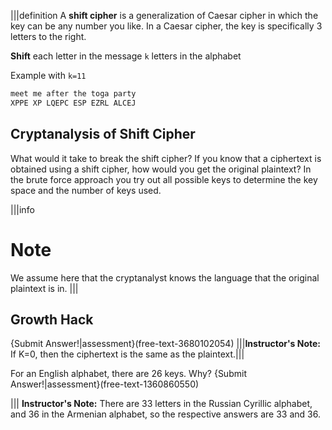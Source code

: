 |||definition
A **shift cipher** is a generalization of Caesar cipher in which the key can be any number you like. In a Caesar cipher, the key is specifically 3 letters to the right.


**Shift** each letter in the message `k` letters in the alphabet

Example with `k=11`

```bash
meet me after the toga party
XPPE XP LQEPC ESP EZRL ALCEJ
```

## Cryptanalysis of Shift Cipher
What would it take to break the shift cipher? If you know that a ciphertext is obtained using a shift cipher, how would you get the original plaintext? In the brute force approach you try out all possible keys to determine the key space and the number of keys used. 

  |||info
# Note
We assume here that the cryptanalyst knows the language that the original plaintext is in.
|||

## Growth Hack 
{Submit Answer!|assessment}(free-text-3680102054)
|||**Instructor's Note:** If K=0, then the ciphertext is the same as the plaintext.|||

For an English alphabet, there are 26 keys. Why?
{Submit Answer!|assessment}(free-text-1360860550)

||| **Instructor's Note:** There are 33 letters in the Russian Cyrillic alphabet, and 36 in the Armenian alphabet, so the respective answers are 33 and 36.

